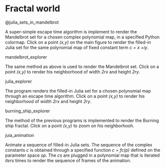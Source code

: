 # Fractal world

@julia_sets_in_mandelbrot

A super-simple escape time algorithm is implement to render the Mandelbrot set for a chosen complex polynomial map, in a specified Python colormap. Click on a point *(x,y)* on the main figure to render the filled-in Julia set for the same polynomial map of fixed constant term *c = x +iy*.

mandelbrot_explorer

The same method as above is used to render the Mandelbrot set. Click on a point *(x,y)* to render his neighborhood of width *2rx* and height *2ry*.

julia_explorer

The program renders the filled-in Julia set for a chosen polynomial map through an escape time algorithm. Click on a point *(x,y)* to render his neighborhood of width *2rx* and height *2ry*.

burning_ship_explorer

The method of the previous programs is implemented to render the Burning ship fractal. Click on a point *(x,y)* to zoom on his neighborhooh.

juia_animation

Animate a sequence of filled-in Julia sets. The sequence of the complex constants *c* is obtained through a specified function *c = fc(p)* defined on the parameter space *sp*. The *c*s are plugged in a polynomial map that is iterated *iters* times to render the sequence of frames of the animation.
